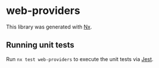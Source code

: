 # web-providers

This library was generated with [Nx](https://nx.dev).

## Running unit tests

Run `nx test web-providers` to execute the unit tests via [Jest](https://jestjs.io).
